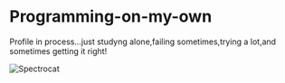 # Programming-on-my-own
Profile in process...just studyng alone,failing sometimes,trying a lot,and sometimes getting it right!






![Spectrocat](https://i.pinimg.com/originals/36/73/3d/36733d81d5616c156f3065f8d53f08d0.gif)
